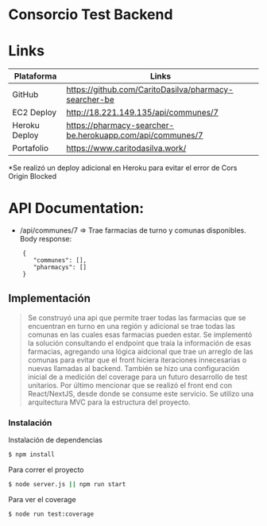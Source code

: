 # Consorcio Test Backend

# Links

| Plataforma | Links |
| ------ | ------ |
| GitHub | https://github.com/CaritoDasilva/pharmacy-searcher-be |
| EC2 Deploy | http://18.221.149.135/api/communes/7 |
| Heroku Deploy | https://pharmacy-searcher-be.herokuapp.com/api/communes/7 |
| Portafolio | https://www.caritodasilva.work/ |

*Se realizó un deploy adicional en Heroku para evitar el error de Cors Origin Blocked

# API Documentation:
  - /api/communes/7 => Trae farmacias de turno y comunas disponibles.
  Body response:

>       
        {
           "communes": [],
           "pharmacys": []
        }

## Implementación

> Se construyó una api que permite traer todas las farmacias que se encuentran en turno en una región y adicional se trae todas las comunas en las cuales esas farmacias pueden estar.
> Se implementó la solución consultando el endpoint que traía la información de esas farmacias, agregando una lógica aidcional que trae un arreglo de las comunas para evitar que el front hiciera iteraciones innecesarias o nuevas llamadas al backend.
> También se hizo una configuración inicial de a medición del coverage para un futuro desarrollo de test unitarios.
> Por último mencionar que se realizó el front end con React/NextJS, desde donde se consume este servicio.
>Se utilizo una arquitectura MVC para la estructura del proyecto.


### Instalación

Instalación de dependencias
```sh
$ npm install
```

Para correr el proyecto

```sh
$ node server.js || npm run start
```

Para ver el coverage

```sh
$ node run test:coverage
```
